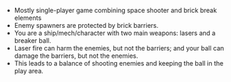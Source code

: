 
- Mostly single-player game combining space shooter and brick break elements
- Enemy spawners are protected by brick barriers.
- You are a ship/mech/character with two main weapons: lasers and a breaker ball.
- Laser fire can harm the enemies, but not the barriers; and your ball can damage the barriers, but not the enemies. 
- This leads to a balance of shooting enemies and keeping the ball in the play area.
